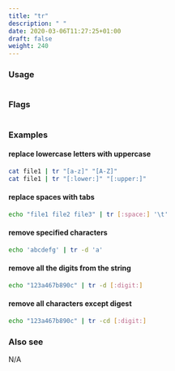 ```yaml
---
title: "tr"
description: " "
date: 2020-03-06T11:27:25+01:00
draft: false
weight: 240
---
```


### Usage

```bash
```

### Flags

```bash
```

### Examples

#### replace lowercase letters with uppercase

```bash
cat file1 | tr "[a-z]" "[A-Z]"
cat file1 | tr "[:lower:]" "[:upper:]"
```

#### replace spaces with tabs

```bash
echo "file1 file2 file3" | tr [:space:] '\t'
```

#### remove specified characters

```bash
echo 'abcdefg' | tr -d 'a'
```

#### remove all the digits from the string

```bash
echo "123a467b890c" | tr -d [:digit:]
```

#### remove all characters except digest

```bash
echo "123a467b890c" | tr -cd [:digit:]
```

### Also see

N/A
